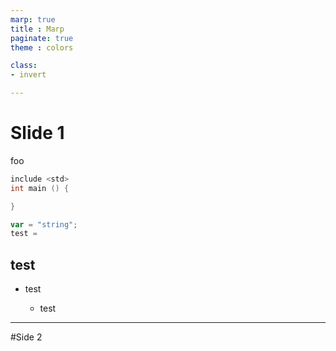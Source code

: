 ```yaml
---
marp: true
title : Marp
paginate: true
theme : colors

class:
- invert

---
```


# Slide 1
foo

```c
include <std>
int main () {

}

```

```javascript
var = "string";
test = 
```

## test

- test

  - test

---

#Side 2
